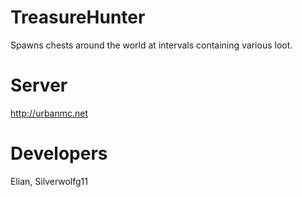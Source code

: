 # TreasureHunter
Spawns chests around the world at intervals containing
various loot.

# Server
http://urbanmc.net

# Developers
Elian, Silverwolfg11